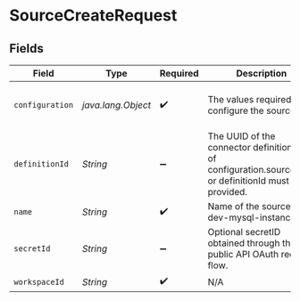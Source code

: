 # SourceCreateRequest


## Fields

| Field                                                                                                   | Type                                                                                                    | Required                                                                                                | Description                                                                                             | Example                                                                                                 |
| ------------------------------------------------------------------------------------------------------- | ------------------------------------------------------------------------------------------------------- | ------------------------------------------------------------------------------------------------------- | ------------------------------------------------------------------------------------------------------- | ------------------------------------------------------------------------------------------------------- |
| `configuration`                                                                                         | *java.lang.Object*                                                                                      | :heavy_check_mark:                                                                                      | The values required to configure the source.                                                            | {<br/>"user": "charles"<br/>}                                                                           |
| `definitionId`                                                                                          | *String*                                                                                                | :heavy_minus_sign:                                                                                      | The UUID of the connector definition. One of configuration.sourceType or definitionId must be provided. |                                                                                                         |
| `name`                                                                                                  | *String*                                                                                                | :heavy_check_mark:                                                                                      | Name of the source e.g. dev-mysql-instance.                                                             |                                                                                                         |
| `secretId`                                                                                              | *String*                                                                                                | :heavy_minus_sign:                                                                                      | Optional secretID obtained through the public API OAuth redirect flow.                                  |                                                                                                         |
| `workspaceId`                                                                                           | *String*                                                                                                | :heavy_check_mark:                                                                                      | N/A                                                                                                     |                                                                                                         |
